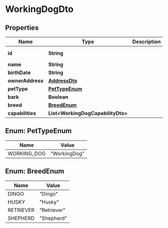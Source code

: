 

# WorkingDogDto


## Properties

| Name | Type | Description | Notes |
|------------ | ------------- | ------------- | -------------|
|**id** | **String** |  |  [optional] [readonly] |
|**name** | **String** |  |  |
|**birthDate** | **String** |  |  [optional] |
|**ownerAddress** | [**AddressDto**](AddressDto.md) |  |  [optional] |
|**petType** | [**PetTypeEnum**](#PetTypeEnum) |  |  |
|**bark** | **Boolean** |  |  [optional] |
|**breed** | [**BreedEnum**](#BreedEnum) |  |  [optional] |
|**capabilities** | **List&lt;WorkingDogCapabilityDto&gt;** |  |  |



## Enum: PetTypeEnum

| Name | Value |
|---- | -----|
| WORKING_DOG | &quot;WorkingDog&quot; |



## Enum: BreedEnum

| Name | Value |
|---- | -----|
| DINGO | &quot;Dingo&quot; |
| HUSKY | &quot;Husky&quot; |
| RETRIEVER | &quot;Retriever&quot; |
| SHEPHERD | &quot;Shepherd&quot; |



